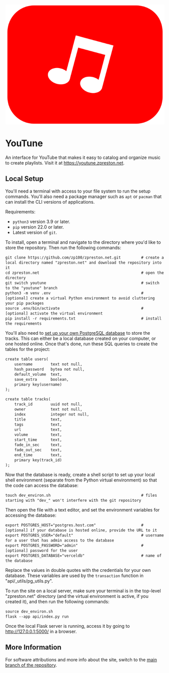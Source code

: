 <p align="center">
  <img src="/api/static/images/YouTune.png" alt="YouTune"/>
</p>

# YouTune

An interface for YouTube that makes it easy to catalog and organize music to create playlists. Visit it at https://youtune.zpreston.net.

## Local Setup

You'll need a terminal with access to your file system to run the setup commands. You'll also need a package manager such as `apt` or `pacman` that can install the CLI versions of applications.

Requirements:
-   `python3` version 3.9 or later.
-   `pip` version 22.0 or later.
-   Latest version of `git`.

To install, open a terminal and navigate to the directory where you'd like to store the repository. Then run the following commands:
```
git clone https://github.com/zp100/zpreston.net.git         # create a local directory named "zpreston.net" and download the repository into it
cd zpreston.net                                             # open the directory
git switch youtune                                          # switch to the "youtune" branch
python3 -m venv .env                                        # [optional] create a virtual Python environment to avoid cluttering your pip packages
source .env/bin/activate                                    # [optional] activate the virtual environment
pip install -r requirements.txt                             # install the requirements
```

You'll also need to [set up your own PostgreSQL database](https://www.postgresql.org/docs/current/tutorial-start.html) to store the tracks. This can either be a local database created on your computer, or one hosted online. Once that's done, run these SQL queries to create the tables for the project:
```
create table users(
    username        text not null,
    hash_password   bytea not null,
    default_volume  text,
    save_extra      boolean,
    primary key(username)
);
```
```
create table tracks(
    track_id        uuid not null,
    owner           text not null,
    index           integer not null,
    title           text,
    tags            text,
    url             text,
    volume          text,
    start_time      text,
    fade_in_sec     text,
    fade_out_sec    text,
    end_time        text,
    primary key(track_id)
);
```
Now that the database is ready, create a shell script to set up your local shell environment (separate from the Python virtual environment) so that the code can access the database:
```
touch dev_environ.sh                                        # files starting with "dev_" won't interfere with the git repository
```
Then open the file with a text editor, and set the environment variables for accessing the database:
```
export POSTGRES_HOST="postgres.host.com"                    # [optional] if your database is hosted online, provide the URL to it
export POSTGRES_USER="default"                              # username for a user that has admin access to the database
export POSTGRES_PASSWORD="admin"                            # [optional] password for the user
export POSTGRES_DATABASE="verceldb"                         # name of the database
```
Replace the values in double quotes with the credentials for your own database. These variables are used by the `transaction` function in "api/_utils/pg_utils.py".

To run the site on a local server, make sure your terminal is in the top-level "zpreston.net" directory (and the virtual environment is active, if you created it), and then run the following commands:
```
source dev_environ.sh
flask --app api/index.py run
```
Once the local Flask server is running, access it by going to http://127.0.0.1:5000/ in a browser.

## More Information

For software attributions and more info about the site, switch to the [main branch of the repository](https://github.com/zp100/zpreston.net).

